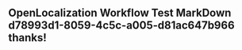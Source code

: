 <properties
ms.topic="hero-topic"
ms.test1="hero-topic"
ms.test2="test"/>

## OpenLocalization Workflow Test MarkDown d78993d1-8059-4c5c-a005-d81ac647b966 thanks!
